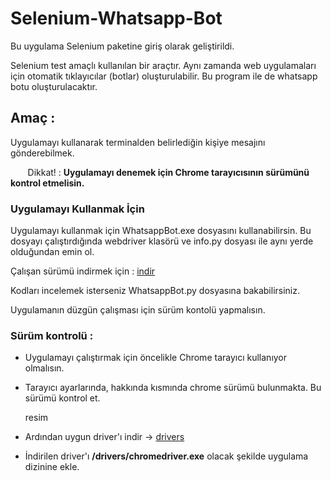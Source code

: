 # Selenium-Whatsapp-Bot

Bu uygulama Selenium paketine giriş olarak geliştirildi. 

Selenium test amaçlı kullanılan bir araçtır. Aynı zamanda web uygulamaları için otomatik tıklayıcılar (botlar) oluşturulabilir. Bu program ile de whatsapp botu oluşturulacaktır.

## Amaç : 

Uygulamayı kullanarak terminalden belirlediğin kişiye mesajını gönderebilmek.

&nbsp;&nbsp;&nbsp;&nbsp;&nbsp;&nbsp; Dikkat! :  <strong>Uygulamayı denemek için Chrome tarayıcısının sürümünü kontrol etmelisin.</strong>

### Uygulamayı Kullanmak İçin

Uygulamayı kullanmak için WhatsappBot.exe dosyasını kullanabilirsin. Bu dosyayı çalıştırdığında webdriver klasörü ve info.py dosyası ile aynı yerde olduğundan emin ol.

Çalışan sürümü indirmek için : [indir]()

Kodları incelemek isterseniz WhatsappBot.py dosyasına bakabilirsiniz.

Uygulamanın düzgün çalışması için sürüm kontolü yapmalısın.

### Sürüm kontrolü : 

- Uygulamayı çalıştırmak için öncelikle Chrome tarayıcı kullanıyor olmalısın.
- Tarayıcı ayarlarında, hakkında kısmında chrome sürümü bulunmakta. Bu sürümü kontrol et.
  
  resim 

- Ardından uygun driver'ı indir -> [drivers](https://chromedriver.chromium.org/downloads)  
- İndirilen driver'ı <strong>/drivers/chromedriver.exe</strong> olacak şekilde uygulama dizinine ekle.

